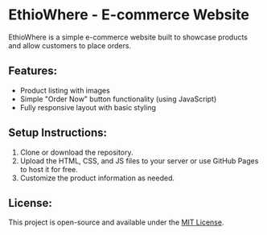 # EthioWhere - E-commerce Website

EthioWhere is a simple e-commerce website built to showcase products and allow customers to place orders.

## Features:
- Product listing with images
- Simple "Order Now" button functionality (using JavaScript)
- Fully responsive layout with basic styling

## Setup Instructions:
1. Clone or download the repository.
2. Upload the HTML, CSS, and JS files to your server or use GitHub Pages to host it for free.
3. Customize the product information as needed.

## License:
This project is open-source and available under the [MIT License](https://opensource.org/licenses/MIT).
